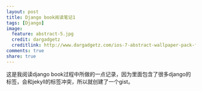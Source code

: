 ```yaml
---
layout: post
title: Django book阅读笔记1
tags: [Django]
image:
  feature: abstract-5.jpg
  credit: dargadgetz
  creditlink: http://www.dargadgetz.com/ios-7-abstract-wallpaper-pack-for-iphone-5-and-ipod-touch-retina/
comments: true
share: true  
---
```


这是我阅读django book过程中所做的一点记录，因为里面包含了很多django的标签，会和jekyll的标签冲突，所以就创建了一个gist。

<script src="https://gist.github.com/qiulin/7844814.js"></script>
